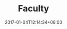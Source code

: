 ---
title: "Faculty"
date: 2017-01-04T12:14:34+06:00
description: "This is meta description."
image: "https://images.unsplash.com/photo-1580933884561-245548c0396c?ixid=MnwxMjA3fDB8MHxwaG90by1wYWdlfHx8fGVufDB8fHx8&ixlib=rb-1.2.1&auto=format&fit=crop&w=1500&q=80"
min_header_height: '60em'
---